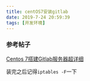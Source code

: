 ```yaml
---
title: centOS7安装gitlab
date: 2019-7-24 20:59:39
tags: [开发环境]
---
```


### 参考帖子

[Centos 7搭建Gitlab服务器超详细](https://blog.csdn.net/duyusean/article/details/80011540)

装完之后记得`iptables -F`一下